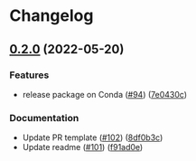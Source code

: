 # Changelog

## [0.2.0](https://github.com/openfoodfacts/openfoodfacts-python/compare/v0.1.3...v0.2.0) (2022-05-20)


### Features

* release package on Conda ([#94](https://github.com/openfoodfacts/openfoodfacts-python/issues/94)) ([7e0430c](https://github.com/openfoodfacts/openfoodfacts-python/commit/7e0430c3fa57f2754e6727de62202e87929a9446))


### Documentation

* Update PR template ([#102](https://github.com/openfoodfacts/openfoodfacts-python/issues/102)) ([8df0b3c](https://github.com/openfoodfacts/openfoodfacts-python/commit/8df0b3cc00dc424b2903dd148c75739185adea69))
* Update readme ([#101](https://github.com/openfoodfacts/openfoodfacts-python/issues/101)) ([f91ad0e](https://github.com/openfoodfacts/openfoodfacts-python/commit/f91ad0ec41f67e2b0374fe3b14af22175dec52ed))
